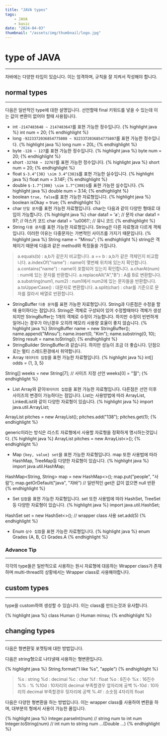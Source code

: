 ```yaml
---
title: "JAVA types"
tags:
    - JAVA
    - basic
date: "2024-04-03"
thumbnail: "/assets/img/thumbnail/logo.jpg"
---
```


# type of JAVA
---
자바에는 다양한 타입이 있습니다. 이는 엄격하며, 규칙을 잘 지켜서 작성해야 합니다.

## normal types
---
다음은 일반적인 type에 대한 설명입니다. 선언할때 final 키워드를 넣을 수 있는데 이는 값이 변환이 없어야 할때 사용됩니다.

* int
```-2147483648 ~ 2147483647```를 표현 가능한 정수입니다.
{% highlight java %}
int num = 20;
{% endhighlight %}
* long
```-9223372036854775808 ~ 9223372036854775807```를 표현 가능한 정수입니다.
{% highlight java %}
long num = 20L;
{% endhighlight %}
* byte
```-128 ~ 127```를 표현 가능한 정수입니다.
{% highlight java %}
byte num = 20;
{% endhighlight %}
* short
```-32768 ~ 32767```를 표현 가능한 정수입니다.
{% highlight java %}
short num = 20;
{% endhighlight %}
* float
```$-3.4^{38} \sim 3.4^{38}$```를 표현 가능한 실수입니다.
{% highlight java %}
float num = 3.14F;
{% endhighlight %}
* double
```$-1.7^{308} \sim 1.7^{308}$```를 표현 가능한 실수입니다.
{% highlight java %}
double num = 3.14;
{% endhighlight %}
* boolean
```true, false```를 표현 가능한 자료형입니다.
{% highlight java %}
boolean isOkay = true;
{% endhighlight %}
* char
```단일 문자```를 표현 가능한 자료형입니다. char는 다음과 같이 다양한 형태로 대입이 가능합니다.
{% highlight java %}
char data1 = 'a'; // 문자
char data1 = 97; // 아스키 코드
char data1 = '\u0061'; // 유니 코드
{% endhighlight %}
* String
```다중 문자```를 표현 가능한 자료형입니다. String은 다른 자료형과 다르게 객체입니다. 이러한 이유는 다중문자는 가변적인 사이즈를 가지기 때문입니다.
{% highlight java %}
String name = "Minsu";
{% endhighlight %}
string은 객체이기 때문에 다음과 같은 method와 특징들을 가집니다.
> a.equals(b) : a,b가 같은지 비교합니다.
> a == b : a,b가 같은 객체인지 비교합니다.
> a.indexOf("name") : name이 몇번째 위치에 있는지 확인합니다.
> a.contains("name") : name이 포함되어 있는지 확인합니다.
> a.charAt(num) : num에 있는 문자를 반환합니다.
> a.replaceAll("A","B") : A를 B로 변환합니다.
> a.substring(num1, num2) : num1에서 num2에 있는 문자들을 반환합니다.
> a.toUpperCase() : 대문자로 변환합니다.
> a.split(char) : char를 기준으로 문자를 잘라서 배열로 반환합니다.
* StringBuffer
```다중 문자```를 표현 가능한 자료형입니다. String과 다른점은 수정을 할때 용이하다는 점입니다. String은 객체로 구성되어 있어 수정할때마다 객체가 생성되지만 StringBuffer는 1개의 객체로 수정이 가능합니다. 하지만 수정이 빈번하게 일어나는 경우가 아닌경우 오히려 메모리 사용량 효율이 좋지 않습니다.
{% highlight java %}
StringBuffer name = new StringBuffer();
name.append("Minsu");
name.insert(0, "Kim");
name.substring(0, 10);
String result = name.toString();
{% endhighlight %}
* StringBuilder
StringBuffer과 같습니다. 하지만 성능이 조금 더 좋습니다. 단점으로는 멀티 스레드환경에서 취약합니다.
* Array
```데이터의 집합```을 표현 가능한 자료형입니다.
{% highlight java %}
int[] odds = {1, 3, 5}

String[] weeks = new String[7]; // 사이즈 지정 선언
weeks[0] = "월";
{% endhighlight %}
* List
Array와 같이```데이터의 집합```을 표현 가능한 자료형입니다. 다른점은 선언 이후 사이즈의 변경이 가능하다는 점입니다. List는 사용방법에 따라 ArrayList, LinkedList와 같이 다양한 자료형이 있습니다.
{% highlight java %}
import java.util.ArrayList;

ArrayList pitches = new ArrayList();
pitches.add("138");
pitches.get(1);
{% endhighlight %}

generic이라는 방식은 리스트 자료형에서 사용할 자료형을 정확하게 명시하는것입니다.
{% highlight java %}
ArrayList<String> pitches = new ArrayList<>();
{% endhighlight %}
* Map
```{key, value} set```을 표현 가능한 자료형입니다. map 또한 사용법에 따라 HashMap, TreeMap등 다양한 자료형이 있습니다.
{% highlight java %}
import java.util.HashMap;

HashMap<String, String> map = new HashMap<>();
map.put("people", "사람");
map.getOrDefault("java", "자바") // 일반적인 get은 값이 없으면 null 반환
{% endhighlight %}
* Set
```집합```을 표현 가능한 자료형입니다. set 또한 사용법에 따라 HashSet, TreeSet등 다양한 자료형이 있습니다.
{% highlight java %}
import java.util.HashSet;

HashSet<Integer> set = new HashSet<>(); // wrapper class 사용
set.add(5)
{% endhighlight %}
* Enum
```상수 집합```을 표현 가능한 자료형입니다.
{% highlight java %}
enum Grades {A, B, C}
Grades.A
{% endhighlight %}

### Advance Tip
---
각각의 type들은 일반적으로 사용하는 원시 자료형에 대응하는 Wrapper class가 존재하며 multi-thread의 상황에서는 Wrapper class로 사용해야합니다.

## custom types
---
type을 custom하여 생성할 수 있습니다. 이는 class를 만드는것과 유사합니다.

{% highlight java %}
class Human {}
Human minsu;
{% endhighlight %}

## changing types
---
다음은 형변환및 포멧팅에 대한 방법입니다.

다음은 string형으로 나타낼때 사용하는 형변환입니다.

{% highlight java %}
String.format("I like %s", "apple")
{% endhighlight %}

> %s : string
> %d : decimal
> %c : char
> %f : float
> %o : 8진수
> %x : 16진수
> %% : %
> %10d : 10자리의 decimal 부족할경우 앞자리에 공백
> %-10d : 10자리의 decimal 부족할경우 뒷자리에 공백
> %.4f : 소숫점 4자리의 float

다음은 다양한 형변환을 하는 방법입니다. 이는 wrapper class를 사용하여 변환을 하며, 대부분의 형에서 사용이 가능한 폼입니다.

{% highlight java %}
Integer.parseInt(num) // string num to int num
Integer.toString(num) // int num to string num
...(Double ...)
{% endhighlight %}
